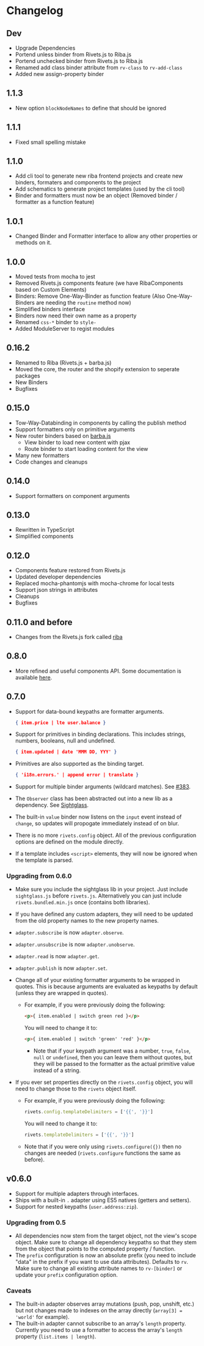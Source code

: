 # Changelog

## Dev

- Upgrade Dependencies
- Portend unless binder from Rivets.js to Riba.js
- Portend unchecked binder from Rivets.js to Riba.js
- Renamed add class binder attribute from `rv-class` to `rv-add-class`
- Added new assign-property binder

## 1.1.3

- New option `blockNodeNames` to define that should be ignored

## 1.1.1

- Fixed small spelling mistake

## 1.1.0

- Add cli tool to generate new riba frontend projects and create new binders, formaters and components to the project
- Add schematics to generate project templates (used by the cli tool)
- Binder and formatters must now be an object (Removed binder / formatter as a function feature)

## 1.0.1

- Changed Binder and Formatter interface to allow any other properties or methods on it.

## 1.0.0

- Moved tests from mocha to jest
- Removed Rivets.js components feature (we have RibaComponents based on Custom Elements)
- Binders: Remove One-Way-Binder as function feature (Also One-Way-Binders are needing the `routine` method now)
- Simplified binders interface
- Binders now need their own name as a property
- Renamed `css-*` binder to `style-`
- Added ModuleServer to regist modules

## 0.16.2

- Renamed to Riba (Rivets.js + barba.js)
- Moved the core, the router and the shopify extension to seperate packages
- New Binders
- Bugfixes

## 0.15.0

- Tow-Way-Databinding in components by calling the publish method
- Support formatters only on primitive arguments
- New router binders based on [barba.js](https://github.com/luruke/barba.js)
  - View binder to load new content with pjax
  - Route binder to start loading content for the view
- Many new formatters
- Code changes and cleanups

## 0.14.0

- Support formatters on component arguments

## 0.13.0

- Rewritten in TypeScript
- Simplified components

## 0.12.0

- Components feature restored from Rivets.js
- Updated developer dependencies
- Replaced mocha-phantomjs with mocha-chrome for local tests
- Support json strings in attributes
- Cleanups
- Bugfixes

## 0.11.0 and before

- Changes from the Rivets.js fork called [riba](https://github.com/blikblum/riba)

## 0.8.0

- More refined and useful components API. Some documentation is available [here](http://rivetsjs.com/docs/guide/#components).

## 0.7.0

- Support for data-bound keypaths are formatter arguments.

  ```json
  { item.price | lte user.balance }
  ```

- Support for primitives in binding declarations. This includes strings, numbers, booleans, null and undefined.

  ```json
  { item.updated | date 'MMM DD, YYY' }
  ```

- Primitives are also supported as the binding target.

  ```json
  { 'i18n.errors.' | append error | translate }
  ```

- Support for multiple binder arguments (wildcard matches). See [#383](https://github.com/mikeric/rivets/pull/383).

- The `Observer` class has been abstracted out into a new lib as a dependency. See [Sightglass](https://github.com/mikeric/sightglass).

- The built-in `value` binder now listens on the `input` event instead of `change`, so updates will propogate immediately instead of on blur.

- There is no more `rivets.config` object. All of the previous configuration options are defined on the module directly.

- If a template includes `<script>` elements, they will now be ignored when the template is parsed.

### Upgrading from 0.6.0

- Make sure you include the sightglass lib in your project. Just include `sightglass.js` before `rivets.js`. Alternatively you can just include `rivets.bundled.min.js` once (contains both libraries).

- If you have defined any custom adapters, they will need to be updated from the old property names to the new property names.

- `adapter.subscribe` is now `adapter.observe`.
- `adapter.unsubscribe` is now `adapter.unobserve`.
- `adapter.read` is now `adapter.get`.
- `adapter.publish` is now `adapter.set`.

- Change all of your existing formatter arguments to be wrapped in quotes. This is because arguments are evaluated as keypaths by default (unless they are wrapped in quotes).

  - For example, if you were previously doing the following:

    ```html
    <p>{ item.enabled | switch green red }</p>
    ```

    You will need to change it to:

    ```html
    <p>{ item.enabled | switch 'green' 'red' }</p>
    ```

    - Note that if your keypath argument was a number, `true`, `false`, `null` or `undefined`, then you can leave them without quotes, but they will be passed to the formatter as the actual primitive value instead of a string.

- If you ever set properties directly on the `rivets.config` object, you will need to change those to the `rivets` object itself.

  - For example, if you were previously doing the following:

      ```javascript
      rivets.config.templateDelimiters = ['{{', '}}']
      ```

      You will need to change it to:

      ```javascript
      rivets.templateDelimiters = ['{{', '}}']
      ```

  - Note that if you were only using `rivets.configure({})` then no changes are needed (`rivets.configure` functions the same as before).

## v0.6.0

- Support for multiple adapters through interfaces.
- Ships with a built-in `.` adapter using ES5 natives (getters and setters).
- Support for nested keypaths (`user.address:zip`).

### Upgrading from 0.5

- All dependencies now stem from the target object, not the view's scope object. Make sure to change all dependency keypaths so that they stem from the object that points to the computed property / function.
- The `prefix` configuration is now an absolute prefix (you need to include "data" in the prefix if you want to use data attributes). Defaults to `rv`. Make sure to change all existing attribute names to `rv-[binder]` or update your `prefix` configuration option.

### Caveats

- The built-in adapter observes array mutations (push, pop, unshift, etc.) but not changes made to indexes on the array directly (`array[3] = 'world'` for example).
- The built-in adapter cannot subscribe to an array's `length` property. Currently you need to use a formatter to access the array's `length` property (`list.items | length`).

